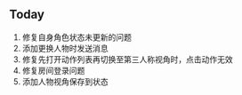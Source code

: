## Today

1. 修复自身角色状态未更新的问题
2. 添加更换人物时发送消息
3. 修复先打开动作列表再切换至第三人称视角时，点击动作无效
4. 修复房间登录问题
5. 添加人物视角保存到状态
